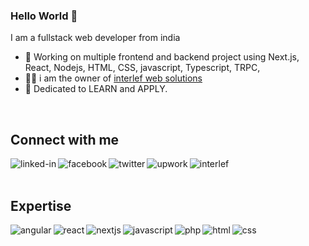 ### Hello World 👋
I am a fullstack web developer from india
- 🔭 Working on multiple frontend and backend project using Next.js, React, Nodejs, HTML, CSS, javascript, Typescript, TRPC, 
- 🧑‍💼 i am the owner of [interlef web solutions](https://interlef.com)
- 🌱 Dedicated to LEARN and APPLY.
<br>

## Connect with me

[<img align="left" alt="linked-in" src="https://img.shields.io/badge/linkedin-%230077B5.svg?&style=for-the-badge&logo=linkedin&logoColor=white" />](https://www.linkedin.com/in/shivamsi687/)
[<img align="left" alt="facebook" src="https://img.shields.io/badge/facebook-%231877F2.svg?&style=for-the-badge&logo=facebook&logoColor=white" />](https://www.facebook.com/profile.php?id=100013939752083)
[<img align="left" alt="twitter" src="https://img.shields.io/badge/twitter-%231DA1F2.svg?&style=for-the-badge&logo=twitter&logoColor=white" />](https://twitter.com/shivam_687)
[<img align="left" alt="upwork" src="https://img.shields.io/badge/UPWORK-%228c22.svg?&style=for-the-badge&logo=upwork&logoColor=white" />](https://www.upwork.com/freelancers/~0108a27459268ad168)
[<img align="left" alt="interlef" src="https://img.shields.io/badge/Interlef-%8000de.svg?&style=for-the-badge" />](https://interlef.com)
<br>
<br>
## Expertise
<img align="left" alt="angular" src="https://img.shields.io/badge/Angular-Love-red?logo=angular" />
<img align="left" alt="react" src="https://img.shields.io/badge/react-Love-blue?logo=react" />
<img align="left" alt="nextjs" src="https://img.shields.io/badge/next.js-Love-orange?logo=nextdotjs" />
<img align="left" alt="javascript" src="https://img.shields.io/badge/Javascript-Love-yellow?logo=javascript" />
<img align="left" alt="php" src="https://img.shields.io/badge/PHP-Love-blue?logo=php" />
<img align="left" alt="html" src="https://img.shields.io/badge/html-Love-blue?logo=html5" />
<img align="left" alt="css" src="https://img.shields.io/badge/css-Love-yellowgreen?logo=css3" />
<br>
<br>

